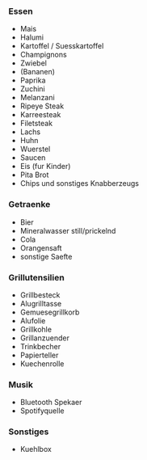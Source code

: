 ### Essen

- Mais
- Halumi
- Kartoffel / Suesskartoffel
- Champignons
- Zwiebel 
- (Bananen)
- Paprika
- Zuchini 
- Melanzani 
- Ripeye Steak 
- Karreesteak
- Filetsteak
- Lachs
- Huhn
- Wuerstel
- Saucen
- Eis (fur Kinder)
- Pita Brot
- Chips und sonstiges Knabberzeugs

### Getraenke
- Bier
- Mineralwasser still/prickelnd
- Cola
- Orangensaft
- sonstige Saefte

### Grillutensilien
- Grillbesteck
- Alugrilltasse
- Gemuesegrillkorb
- Alufolie
- Grillkohle
- Grillanzuender
- Trinkbecher
- Papierteller
- Kuechenrolle

### Musik
- Bluetooth Spekaer
- Spotifyquelle

### Sonstiges
- Kuehlbox 
